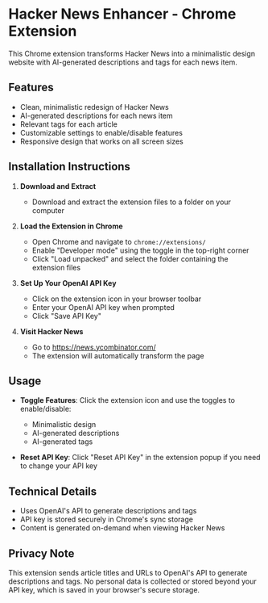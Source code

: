 # Hacker News Enhancer - Chrome Extension

This Chrome extension transforms Hacker News into a minimalistic design website with AI-generated descriptions and tags for each news item.

## Features

- Clean, minimalistic redesign of Hacker News
- AI-generated descriptions for each news item
- Relevant tags for each article
- Customizable settings to enable/disable features
- Responsive design that works on all screen sizes

## Installation Instructions

1. **Download and Extract**
   - Download and extract the extension files to a folder on your computer

2. **Load the Extension in Chrome**
   - Open Chrome and navigate to `chrome://extensions/`
   - Enable "Developer mode" using the toggle in the top-right corner
   - Click "Load unpacked" and select the folder containing the extension files

3. **Set Up Your OpenAI API Key**
   - Click on the extension icon in your browser toolbar
   - Enter your OpenAI API key when prompted
   - Click "Save API Key"

4. **Visit Hacker News**
   - Go to https://news.ycombinator.com/
   - The extension will automatically transform the page

## Usage

- **Toggle Features**: Click the extension icon and use the toggles to enable/disable:
  - Minimalistic design
  - AI-generated descriptions
  - AI-generated tags

- **Reset API Key**: Click "Reset API Key" in the extension popup if you need to change your API key

## Technical Details

- Uses OpenAI's API to generate descriptions and tags
- API key is stored securely in Chrome's sync storage
- Content is generated on-demand when viewing Hacker News

## Privacy Note

This extension sends article titles and URLs to OpenAI's API to generate descriptions and tags. No personal data is collected or stored beyond your API key, which is saved in your browser's secure storage.
